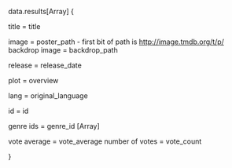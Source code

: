 data.results[Array] {

title = title

image = poster_path - first bit of path is http://image.tmdb.org/t/p/
backdrop image = backdrop_path

release = release_date

plot = overview

lang = original_language

id = id

genre ids = genre_id [Array]

vote average = vote_average
number of votes = vote_count

}
